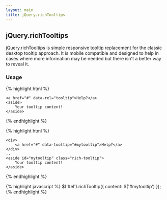```yaml
---
layout: main
title: jQuery.richTooltips
---
```


## jQuery.richTooltips

jQuery.richTooltips is simple responsive tooltip replacement for the classic desktop tooltip approach. It is mobile compatible and designed to help in cases where more information may be needed but there isn't a better way to reveal it.

### Usage

{% highlight html %}

	<a href="#" data-rel="tooltip">Help?</a>
	<aside>
		Your tooltip content!
	</aside>

{% endhighlight %}

{% highlight html %}

	<div>
		<a href="#" data-tooltip="#mytooltip">Help?</a>
	</div>
	..
	<aside id="mytooltip" class="rich-tooltip">
		Your tooltip content!
	</aside>

{% endhighlight %}

{% highlight javascript %}
    $('#el').richTooltip({
    	content: $('#mytooltip')
    });
{% endhighlight %}